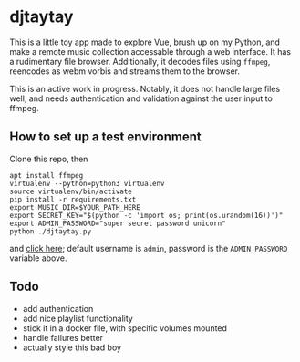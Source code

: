 # djtaytay
This is a little toy app made to explore Vue, brush up on my Python, and make a remote music collection accessable through a web interface. It has a rudimentary file browser. Additionally, it decodes files using `ffmpeg`, reencodes as webm vorbis and streams them to the browser.

This is an active work in progress. Notably, it does not handle large files well, and needs authentication and validation against the user input to ffmpeg.

## How to set up a test environment
Clone this repo, then
```
apt install ffmpeg
virtualenv --python=python3 virtualenv
source virtualenv/bin/activate
pip install -r requirements.txt
export MUSIC_DIR=$YOUR_PATH_HERE
export SECRET_KEY="$(python -c 'import os; print(os.urandom(16))')"
export ADMIN_PASSWORD="super secret password unicorn"
python ./djtaytay.py
```
and [click here](http://127.0.0.1:5000/); default username is `admin`, password is the `ADMIN_PASSWORD` variable above.

## Todo
* add authentication
* add nice playlist functionality
* stick it in a docker file, with specific volumes mounted
* handle failures better
* actually style this bad boy

